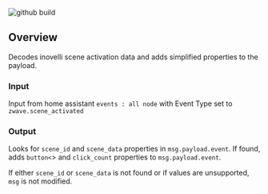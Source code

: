 ![github build](https://github.com/kareem613/node-red-contrib-inovelli-nodes/workflows/Node.js%20Package/badge.svg)

## Overview

Decodes inovelli scene activation data and adds simplified properties to the payload.

### Input
Input from home assistant `events : all node` with Event Type set to `zwave.scene_activated`

### Output
Looks for <code>scene_id</code> and <code>scene_data</code> properties in <code>msg.payload.event</code>. If found, adds <code>button<</code>> and <code>click_count</code> properties to <code>msg.payload.event</code>.

If either `scene_id` or `scene_data` is not found or if values are unsupported, `msg` is not modified.